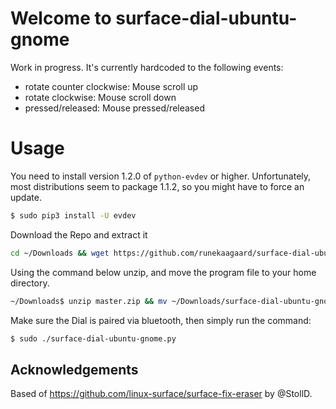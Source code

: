 # Welcome to surface-dial-ubuntu-gnome

Work in progress. It's currently hardcoded to the following events:

- rotate counter clockwise: Mouse scroll up
- rotate clockwise: Mouse scroll down
- pressed/released: Mouse pressed/released 

# Usage

You need to install version 1.2.0 of `python-evdev` or higher. Unfortunately,
most distributions seem to package 1.1.2, so you might have to force an update.

```bash
$ sudo pip3 install -U evdev
```

Download the Repo and extract it

```bash
cd ~/Downloads && wget https://github.com/runekaagaard/surface-dial-ubuntu-gnome/archive/master.zip
```

Using  the command below unzip, and move the program file to your home directory.

```bash
~/Downloads$ unzip master.zip && mv ~/Downloads/surface-dial-ubuntu-gnome-master/surface-dial-ubuntu-gnome.py ~/ && cd ~
```

Make sure the Dial is paired via bluetooth, then simply run the command:

```bash
$ sudo ./surface-dial-ubuntu-gnome.py
```

## Acknowledgements

Based of https://github.com/linux-surface/surface-fix-eraser by @StollD.